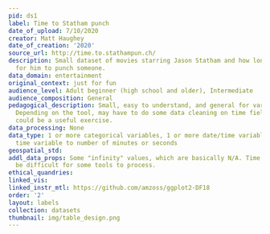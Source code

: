 ```yaml
---
pid: ds1
label: Time to Statham punch
date_of_upload: 7/10/2020
creator: Matt Haughey
date_of_creation: '2020'
source_url: http://time.to.stathampun.ch/
description: Small dataset of movies starring Jason Statham and how long it takes
  for him to punch someone.
data_domain: entertainment
original_context: just for fun
audience_level: Adult beginner (high school and older), Intermediate
audience_composition: General
pedagogical_description: Small, easy to understand, and general for various audiences.
  Depending on the tool, may have to do some data cleaning on time field, so that
  could be a useful exercise.
data_processing: None
data_type: 1 or more categorical variables, 1 or more date/time variables, could convert
  time variable to number of minutes or seconds
geospatial_std: 
addl_data_props: Some "infinity" values, which are basically N/A. Time column could
  be difficult for some tools to process.
ethical_quandries: 
linked_vis: 
linked_instr_mtl: https://github.com/amzoss/ggplot2-DF18
order: '2'
layout: labels
collection: datasets
thumbnail: img/table_design.png
---
```

